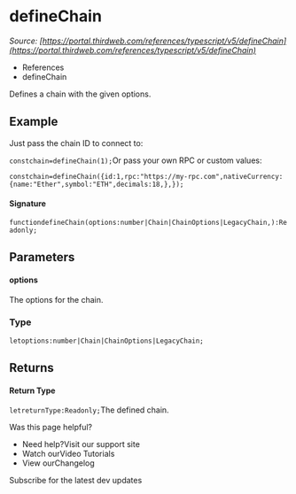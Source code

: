 # defineChain

*Source: [https://portal.thirdweb.com/references/typescript/v5/defineChain](https://portal.thirdweb.com/references/typescript/v5/defineChain)*

* References
* defineChain

Defines a chain with the given options.

## Example

Just pass the chain ID to connect to:

`constchain=defineChain(1);`Or pass your own RPC or custom values:

`constchain=defineChain({id:1,rpc:"https://my-rpc.com",nativeCurrency: {name:"Ether",symbol:"ETH",decimals:18,},});`
#### Signature

`functiondefineChain(options:number|Chain|ChainOptions|LegacyChain,):Readonly;`
## Parameters

#### options

The options for the chain.

### Type

`letoptions:number|Chain|ChainOptions|LegacyChain;`
## Returns

#### Return Type

`letreturnType:Readonly;`The defined chain.

Was this page helpful?

* Need help?Visit our support site
* Watch ourVideo Tutorials
* View ourChangelog

Subscribe for the latest dev updates

